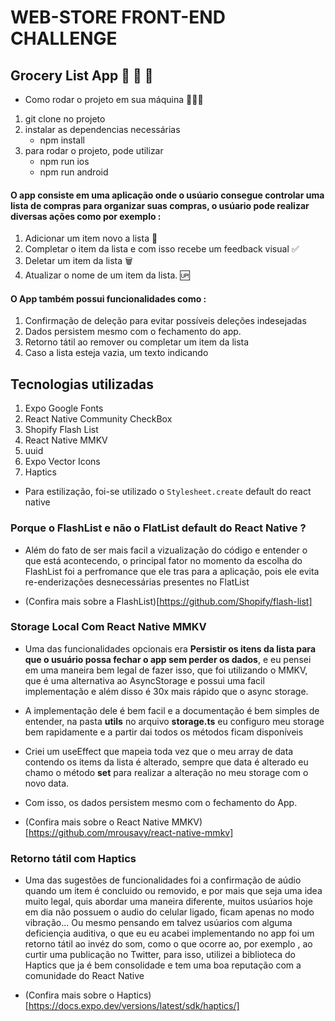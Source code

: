 # WEB-STORE FRONT-END CHALLENGE

## Grocery List App 🥦 🥩 🍅

- Como rodar o projeto em sua máquina 🚀🚀🚀

1. git clone no projeto
2. instalar as dependencias necessárias
   - npm install
3. para rodar o projeto, pode utilizar
   - npm run ios
   - npm run android

#### O app consiste em uma aplicação onde o usúario consegue controlar uma lista de compras para organizar suas compras, o usúario pode realizar diversas ações como por exemplo :

1. Adicionar um item novo a lista 🏪
2. Completar o item da lista e com isso recebe um feedback visual ✅
3. Deletar um item da lista 🗑️
4. Atualizar o nome de um item da lista. 🆙

#### O App também possui funcionalidades como :

1. Confirmação de deleção para evitar possíveis deleções indesejadas
2. Dados persistem mesmo com o fechamento do app.
3. Retorno tátil ao remover ou completar um item da lista
4. Caso a lista esteja vazia, um texto indicando

## Tecnologias utilizadas

1. Expo Google Fonts
2. React Native Community CheckBox
3. Shopify Flash List
4. React Native MMKV
5. uuid
6. Expo Vector Icons
7. Haptics

- Para estilização, foi-se utilizado o `Stylesheet.create` default do react native

### Porque o FlashList e não o FlatList default do React Native ?

- Além do fato de ser mais facil a vizualização do código e entender o que está acontecendo, o principal fator no momento da escolha do FlashList foi a perfromance que ele tras para a aplicação, pois ele evita re-enderizações desnecessárias presentes no FlatList

- (Confira mais sobre a FlashList)[https://github.com/Shopify/flash-list]

### Storage Local Com React Native MMKV

- Uma das funcionalidades opcionais era **Persistir os itens da lista para que o usuário possa fechar o app sem perder os dados**, e eu pensei em uma maneira bem legal de fazer isso, que foi utilizando o
  MMKV, que é uma alternativa ao AsyncStorage e possui uma facil implementação e além disso é 30x mais rápido que o async storage.

- A implementação dele é bem facil e a documentação é bem simples de entender, na pasta **utils** no arquivo **storage.ts** eu configuro meu storage bem rapidamente
  e a partir dai todos os métodos ficam disponíveis

- Criei um useEffect que mapeia toda vez que o meu array de data contendo os items da lista é alterado, sempre que data é alterado eu chamo o método **set** para realizar a alteração no meu storage com o novo data.

- Com isso, os dados persistem mesmo com o fechamento do App.

- (Confira mais sobre o React Native MMKV)[https://github.com/mrousavy/react-native-mmkv]

### Retorno tátil com Haptics

- Uma das sugestões de funcionalidades foi a confirmação de aúdio quando um item é concluido ou removido, e por mais que seja uma idea muito legal, quis abordar uma maneira diferente, muitos usúarios hoje em dia não possuem o audio do celular ligado, ficam apenas no modo vibração...
  Ou mesmo pensando em talvez usúarios com alguma deficiençia auditiva, o que eu eu acabei implementando no app foi um retorno tátil ao invéz do som, como o que ocorre ao, por exemplo , ao curtir uma publicação no Twitter, para isso, utilizei a biblioteca do Haptics que ja é bem consolidade e tem uma boa reputação com a comunidade do React Native

- (Confira mais sobre o Haptics)[https://docs.expo.dev/versions/latest/sdk/haptics/]
